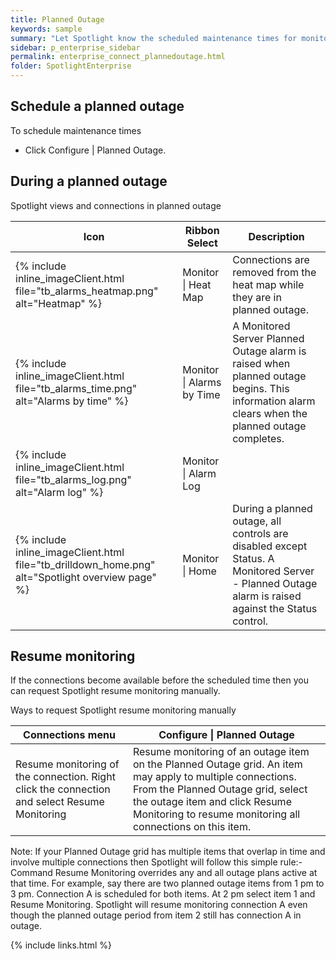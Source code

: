 ```yaml
---
title: Planned Outage
keywords: sample
summary: "Let Spotlight know the scheduled maintenance times for monitored connections. During the outage period, Spotlight will treat these connections as unavailable, so will not raise alarms or collect data."
sidebar: p_enterprise_sidebar
permalink: enterprise_connect_plannedoutage.html
folder: SpotlightEnterprise
---
```


## Schedule a planned outage

To schedule maintenance times

*  Click Configure \| Planned Outage.


## During a planned outage

Spotlight views and connections in planned outage

Icon | Ribbon Select | Description
-----|---------------|------------
{% include inline_imageClient.html file="tb_alarms_heatmap.png" alt="Heatmap" %} | Monitor \| Heat Map | Connections are removed from the heat map while they are in planned outage.
{% include inline_imageClient.html file="tb_alarms_time.png" alt="Alarms by time" %} | Monitor \| Alarms by Time | A Monitored Server Planned Outage alarm is raised when planned outage begins. This information alarm clears when the planned outage completes.
{% include inline_imageClient.html file="tb_alarms_log.png" alt="Alarm log" %} | Monitor \| Alarm Log |
{% include inline_imageClient.html file="tb_drilldown_home.png" alt="Spotlight overview page" %} | Monitor \| Home | During a planned outage, all controls are disabled except Status. A Monitored Server - Planned Outage alarm is raised against the Status control.


## Resume monitoring

If the connections become available before the scheduled time then you can request Spotlight resume monitoring manually.

Ways to request Spotlight resume monitoring manually

Connections menu | Configure \| Planned Outage  
-----------------|----------------------------
Resume monitoring of the connection. Right click the connection and select Resume Monitoring | Resume monitoring of an outage item on the Planned Outage grid. An item may apply to multiple connections. From the Planned Outage grid, select the outage item and click Resume Monitoring to resume monitoring all connections on this item.





 Note: If your Planned Outage grid has multiple items that overlap in time and involve multiple connections then Spotlight will follow this simple rule:- Command Resume Monitoring overrides any and all outage plans active at that time. For example, say there are two planned outage items from 1 pm to 3 pm. Connection A is scheduled for both items. At 2 pm select item 1 and Resume Monitoring. Spotlight will resume monitoring connection A even though the planned outage period from item 2 still has connection A in outage.

 {% include links.html %}

